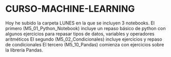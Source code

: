 # CURSO-MACHINE-LEARNING

Hoy he subido la carpeta LUNES en la que se incluyen 3 notebooks.
    El primero (M5_01_Python_Notebook) incluye un repaso básico de python con algunos ejercicios para repasar tipos de datos,           variables y operadores aritméticos 
    El segundo (M5_02_Condicionales) incluye ejercicios y repaso de condicionales
    El tercero (M5_10_Pandas) comienza con ejercicios sobre la librería Pandas.
